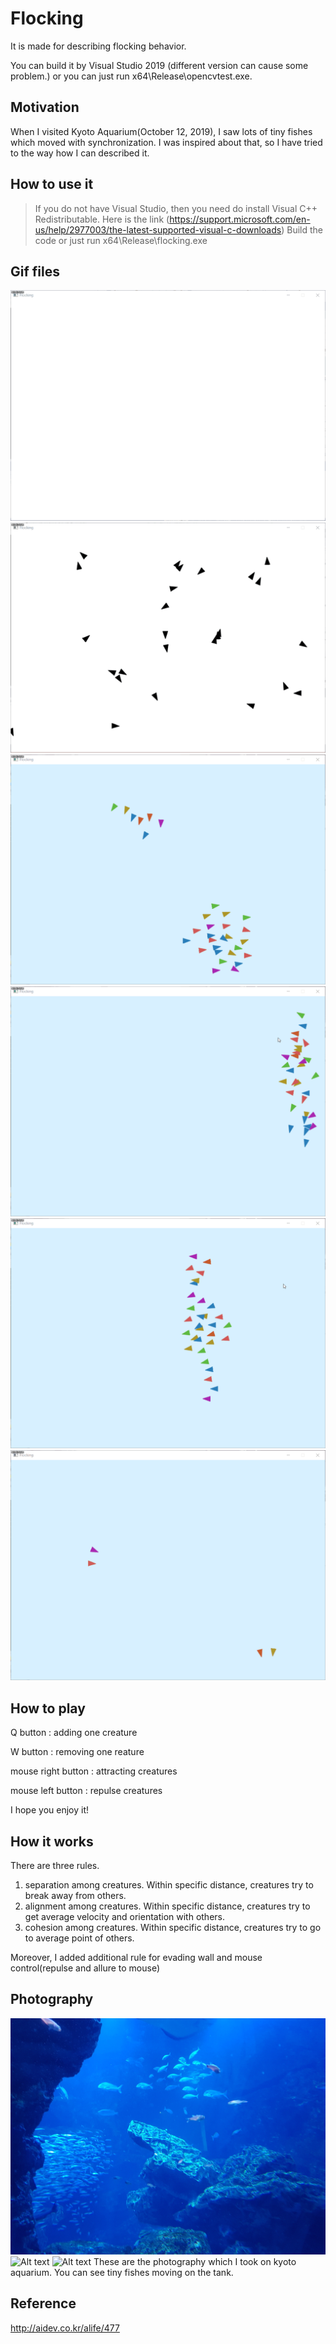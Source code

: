 # Flocking
It is made for describing flocking behavior.

You can build it by Visual Studio 2019 (different version can cause some problem.)
or you can just run x64\Release\opencvtest.exe. 

Motivation
-------------
When I visited Kyoto Aquarium(October 12, 2019), I saw lots of tiny fishes which moved with synchronization. I was inspired about that, so I have tried to the way how I can described it.

How to use it
-------------
> If you do not have Visual Studio, then you need do install Visual C++ Redistributable. Here is the link (https://support.microsoft.com/en-us/help/2977003/the-latest-supported-visual-c-downloads)
Build the code or just run x64\Release\flocking.exe

Gif files
-------------
![Alt text](/flocking/image/add_wall_2020-03-01_10-24-07.gif "1")
![Alt text](/flocking/image/align_angle_only.gif "2")
![Alt text](/flocking/image/2020-03-02_20-39-55.gif "3")
![Alt text](/flocking/image/2020-03-02_20-40-45.gif "4")
![Alt text](/flocking/image/2020-03-02_20-41-39.gif "5")
![Alt text](/flocking/image/2020-03-02_20-42-42.gif "6")

How to play
-------------
Q button : adding one creature

W button : removing one reature

mouse right button : attracting creatures

mouse left button : repulse creatures

I hope you enjoy it!

How it works
-------------
There are three rules.
1. separation among creatures. Within specific distance, creatures try to break away from others. 
2. alignment among creatures. Within specific distance, creatures try to get average velocity and orientation with others. 
3. cohesion among creatures. Within specific distance, creatures try to go to average point of others. 

Moreover, I added additional rule for evading wall and mouse control(repulse and allure to mouse)

Photography
-------------
![Alt text](/flocking/image/20191012_111544.jpg "7")
![Alt text](/flocking/image/20191012_111822.jpg "8")
![Alt text](/flocking/image/20191012_112216.jpg "9")
These are the photography which I took on kyoto aquarium. You can see tiny fishes moving on the tank.

Reference
-------------
http://aidev.co.kr/alife/477
